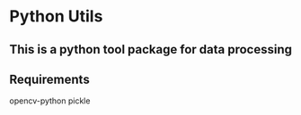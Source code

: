 # Python Utils

## This is a python tool package for data processing

## Requirements

opencv-python
pickle

